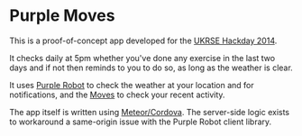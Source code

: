 Purple Moves
============

This is a proof-of-concept app developed for the [UKRSE Hackday 2014](https://github.com/UKRSE/hackday/wiki).

It checks daily at 5pm whether you've done any exercise in the last two days and if not then reminds to you to do so, as long as the weather is clear.

It uses [Purple Robot](http://tech.cbits.northwestern.edu/purple-robot/) to check the weather at your location and for notifications, and the [Moves](https://www.moves-app.com/) to check your recent activity.

The app itself is written using [Meteor/Cordova](https://github.com/meteor/meteor/wiki/Meteor-Cordova-Phonegap-integration). The server-side logic exists to workaround a same-origin issue with the Purple Robot client library.
